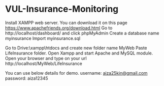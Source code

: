 # VUL-Insurance-Monitoring

Install XAMPP web server. You can download it on this page https://www.apachefriends.org/download.html
Go to http://localhost/dashboard/ and click phpMyAdmin
Create a database name myinsurance
Import myinsurance.sql

Go to Drive:\xampp\htdocs and create new folder name MyWeb
Paste LifeInsurance folder.
Open Xampp and start Apache and MySQL module.
Open your browser and type on your url http://localhost/MyWeb/LifeInsurance 

You can use below details for demo.
username: aiza25kin@gmail.com
password: aiza12345
